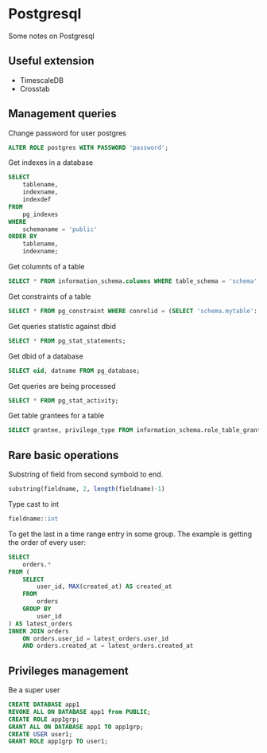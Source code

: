 # Postgresql

Some notes on Postgresql

## Useful extension

* TimescaleDB
* Crosstab

## Management queries
Change password for user postgres
```sql
ALTER ROLE postgres WITH PASSWORD 'password';
```

Get indexes in a database
```sql
SELECT
    tablename,
    indexname,
    indexdef
FROM
    pg_indexes
WHERE
    schemaname = 'public'
ORDER BY
    tablename,
    indexname;
```

Get columnts of a table
```sql
SELECT * FROM information_schema.columns WHERE table_schema = 'schema' AND table_name = 'mytable';
```

Get constraints of a table
```sql
SELECT * FROM pg_constraint WHERE conrelid = (SELECT 'schema.mytable'::regclass::oid);
```

Get queries statistic against dbid
```sql
SELECT * FROM pg_stat_statements;
```

Get dbid of a database
```sql
SELECT oid, datname FROM pg_database;
```

Get queries are being processed
```sql
SELECT * FROM pg_stat_activity;
```

Get table grantees for a table
```sql
SELECT grantee, privilege_type FROM information_schema.role_table_grants WHERE table_name='mytable';
```

## Rare basic operations
Substring of field from second symbold to end.
```sql
substring(fieldname, 2, length(fieldname)-1)
```

Type cast to int
```sql
fieldname::int
```

To get the last in a time range entry in some group. The example is getting the order of every user:
```sql
SELECT
    orders.*
FROM (
    SELECT
        user_id, MAX(created_at) AS created_at
    FROM
        orders
    GROUP BY
        user_id
) AS latest_orders
INNER JOIN orders
    ON orders.user_id = latest_orders.user_id
    AND orders.created_at = latest_orders.created_at
```

## Privileges management

Be a super user

```sql
CREATE DATABASE app1
REVOKE ALL ON DATABASE app1 from PUBLIC;
CREATE ROLE app1grp;
GRANT ALL ON DATABASE app1 TO app1grp;
CREATE USER user1;
GRANT ROLE app1grp TO user1;
```
